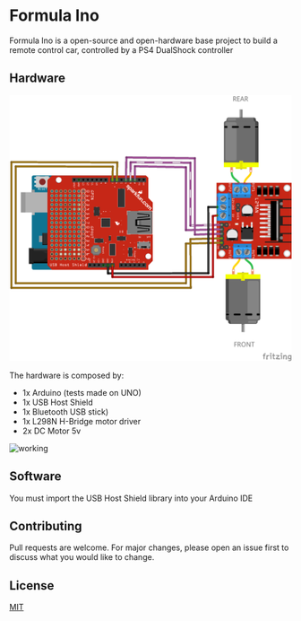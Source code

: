 # Formula Ino

Formula Ino is a open-source and open-hardware base project to build a remote control car, controlled by a PS4 DualShock controller

## Hardware

![schema](https://raw.githubusercontent.com/igventurelli/formula-ino/master/fritzing/schema.png)

The hardware is composed by:

- 1x Arduino (tests made on UNO)
- 1x USB Host Shield
- 1x Bluetooth USB stick)
- 1x L298N H-Bridge motor driver
- 2x DC Motor 5v

![working](https://raw.githubusercontent.com/igventurelli/formula-ino/master/fritzing/working.gif)

## Software

You must import the USB Host Shield library into your Arduino IDE

## Contributing
Pull requests are welcome. For major changes, please open an issue first to discuss what you would like to change.

## License
[MIT](https://choosealicense.com/licenses/mit/)